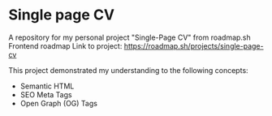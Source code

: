 # Single page CV

A repository for my personal project "Single-Page CV" from roadmap.sh Frontend roadmap
Link to project: https://roadmap.sh/projects/single-page-cv

This project demonstrated my understanding to the following concepts:

- Semantic HTML
- SEO Meta Tags
- Open Graph (OG) Tags
